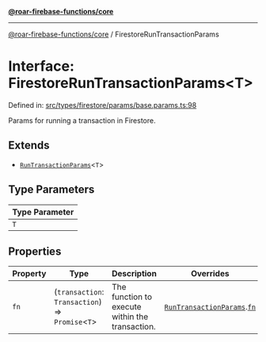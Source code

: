 [**@roar-firebase-functions/core**](../README.md)

---

[@roar-firebase-functions/core](../README.md) / FirestoreRunTransactionParams

# Interface: FirestoreRunTransactionParams\<T\>

Defined in: [src/types/firestore/params/base.params.ts:98](src/src/types/firestore/params/base.params.ts#98)

Params for running a transaction in Firestore.

## Extends

- [`RunTransactionParams`](RunTransactionParams.md)\<`T`\>

## Type Parameters

| Type Parameter |
| -------------- |
| `T`            |

## Properties

| Property             | Type                                               | Description                                     | Overrides                                                                            | Defined in                                                                                         |
| -------------------- | -------------------------------------------------- | ----------------------------------------------- | ------------------------------------------------------------------------------------ | -------------------------------------------------------------------------------------------------- |
| <a id="fn"></a> `fn` | (`transaction`: `Transaction`) => `Promise`\<`T`\> | The function to execute within the transaction. | [`RunTransactionParams`](RunTransactionParams.md).[`fn`](RunTransactionParams.md#fn) | [src/types/firestore/params/base.params.ts:101](src/src/types/firestore/params/base.params.ts#101) |
